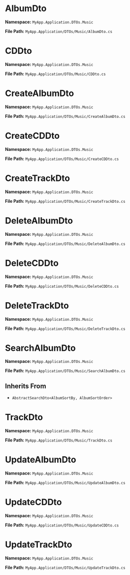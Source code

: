 # AlbumDto

**Namespace:** `MyApp.Application.DTOs.Music`

**File Path:** `MyApp.Application/DTOs/Music/AlbumDto.cs`

# CDDto

**Namespace:** `MyApp.Application.DTOs.Music`

**File Path:** `MyApp.Application/DTOs/Music/CDDto.cs`

# CreateAlbumDto

**Namespace:** `MyApp.Application.DTOs.Music`

**File Path:** `MyApp.Application/DTOs/Music/CreateAlbumDto.cs`

# CreateCDDto

**Namespace:** `MyApp.Application.DTOs.Music`

**File Path:** `MyApp.Application/DTOs/Music/CreateCDDto.cs`

# CreateTrackDto

**Namespace:** `MyApp.Application.DTOs.Music`

**File Path:** `MyApp.Application/DTOs/Music/CreateTrackDto.cs`

# DeleteAlbumDto

**Namespace:** `MyApp.Application.DTOs.Music`

**File Path:** `MyApp.Application/DTOs/Music/DeleteAlbumDto.cs`

# DeleteCDDto

**Namespace:** `MyApp.Application.DTOs.Music`

**File Path:** `MyApp.Application/DTOs/Music/DeleteCDDto.cs`

# DeleteTrackDto

**Namespace:** `MyApp.Application.DTOs.Music`

**File Path:** `MyApp.Application/DTOs/Music/DeleteTrackDto.cs`

# SearchAlbumDto

**Namespace:** `MyApp.Application.DTOs.Music`

**File Path:** `MyApp.Application/DTOs/Music/SearchAlbumDto.cs`

## Inherits From

- `AbstractSearchDto<AlbumSortBy, AlbumSortOrder>`

# TrackDto

**Namespace:** `MyApp.Application.DTOs.Music`

**File Path:** `MyApp.Application/DTOs/Music/TrackDto.cs`

# UpdateAlbumDto

**Namespace:** `MyApp.Application.DTOs.Music`

**File Path:** `MyApp.Application/DTOs/Music/UpdateAlbumDto.cs`

# UpdateCDDto

**Namespace:** `MyApp.Application.DTOs.Music`

**File Path:** `MyApp.Application/DTOs/Music/UpdateCDDto.cs`

# UpdateTrackDto

**Namespace:** `MyApp.Application.DTOs.Music`

**File Path:** `MyApp.Application/DTOs/Music/UpdateTrackDto.cs`

